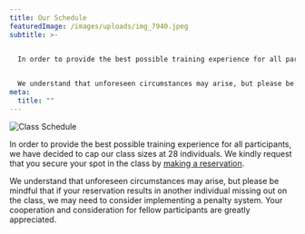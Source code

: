 ```yaml
---
title: Our Schedule
featuredImage: /images/uploads/img_7940.jpeg
subtitle: >-
  

  In order to provide the best possible training experience for all participants, we have decided to cap our class sizes at 28 individuals. We kindly request that you secure your spot in the class by [making a reservation](https://westsidemuaythai.as.me/).


  We understand that unforeseen circumstances may arise, but please be mindful that if your reservation results in another individual missing out on the class, we may need to consider implementing a penalty system. Your cooperation and consideration for fellow participants are greatly appreciated.
meta:
  title: ""
---
```


![Class Schedule](/images/uploads/img_7940.jpeg)

In order to provide the best possible training experience for all participants, we have decided to cap our class sizes at 28 individuals. We kindly request that you secure your spot in the class by [making a reservation](https://westsidemuaythai.as.me/).


  We understand that unforeseen circumstances may arise, but please be mindful that if your reservation results in another individual missing out on the class, we may need to consider implementing a penalty system. Your cooperation and consideration for fellow participants are greatly appreciated.
